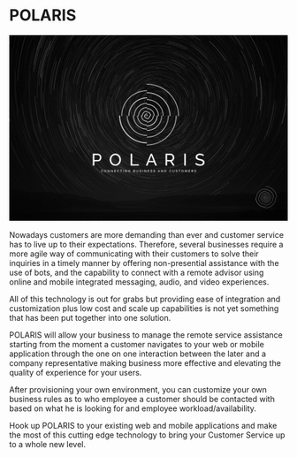 # POLARIS
<img src="https://github.com/RenzoMarchena/Polaris/blob/master/images/Polaris.jpg" alt="Polaris logo"/>

Nowadays customers are more demanding than ever and customer service has to live up to their expectations. Therefore, several businesses require a more agile way of communicating with their customers to solve their inquiries in a timely manner by offering non-presential assistance with the use of bots, and the capability to connect with a remote advisor using online and mobile integrated messaging, audio, and video experiences.
 
All of this technology is out for grabs but providing ease of integration and customization plus low cost and scale up capabilities is not yet something that has been put together into one solution.
 
POLARIS will allow your business to manage the remote service assistance starting from the moment a customer navigates to your web or mobile application through the one on one interaction between the later and a company representative making business more effective and elevating the quality of experience for your users.

After provisioning your own environment, you can customize your own business rules as to who employee a customer should be contacted with based on what he is looking for and employee workload/availability.

Hook up POLARIS to your existing web and mobile applications and make the most of this cutting edge technology to bring your Customer Service up to a whole new level.
